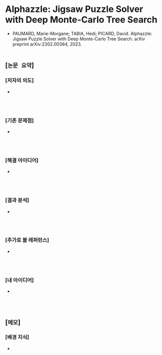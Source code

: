 # Alphazzle: Jigsaw Puzzle Solver with Deep Monte-Carlo Tree Search
* PAUMARD, Marie-Morgane; TABIA, Hedi; PICARD, David. Alphazzle: Jigsaw Puzzle Solver with Deep Monte-Carlo Tree Search. arXiv preprint arXiv:2302.00384, 2023.
<br><br>

## [`논문 요약`]

### [저자의 의도]
* 
<br><br>

### [기존 문제점]
* 
<br><br>

### [해결 아이디어]
* 
<br><br>

### [결과 분석]
* 
<br><br>

### [추가로 볼 레퍼런스]
* 
<br><br>

### [내 아이디어]
* 
<br><br>



## [`메모`]

### [배경 지식]
* 
<br><br>


